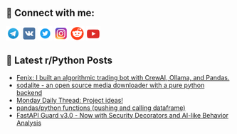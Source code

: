 ## 🔎 Connect with me:
[<img src="https://github.com/bullbesh/bullbesh/blob/main/images/Telegram.png" width="32" height="32" />](https://t.me/bullbesh)
[<img src="https://github.com/bullbesh/bullbesh/blob/main/images/VK.png" width="32" height="32" />](https://vk.com/bullbesh)
[<img src="https://github.com/bullbesh/bullbesh/blob/main/images/Twitter.png" width="32" height="32" />](https://twitter.com/bullbesh1)
[<img src="https://github.com/bullbesh/bullbesh/blob/main/images/Instagram.png" width="32" height="32" />](https://www.instagram.com/bullbesh)
[<img src="https://github.com/bullbesh/bullbesh/blob/main/images/Reddit.png" width="32" height="32" />](https://www.reddit.com/user/bullbesh)
[<img src="https://github.com/bullbesh/bullbesh/blob/main/images/YouTube.png" width="32" height="32" />](https://www.youtube.com/channel/UCtfjRs6uzgq5mfm8S06WTcg)

## 📕 Latest r/Python Posts
<!-- BLOG-POST-LIST:START -->
- [Fenix: I built an algorithmic trading bot with CrewAI, Ollama, and Pandas.](https://www.reddit.com/r/Python/comments/1li8id5/fenix_i_built_an_algorithmic_trading_bot_with/)
- [sodalite - an open source media downloader with a pure python backend](https://www.reddit.com/r/Python/comments/1li6ek4/sodalite_an_open_source_media_downloader_with_a/)
- [Monday Daily Thread: Project ideas!](https://www.reddit.com/r/Python/comments/1li2gwg/monday_daily_thread_project_ideas/)
- [pandas/python functions &lpar;pushing and calling dataframe&rpar;](https://www.reddit.com/r/Python/comments/1lhyni4/pandaspython_functions_pushing_and_calling/)
- [FastAPI Guard v3.0 - Now with Security Decorators and AI-like Behavior Analysis](https://www.reddit.com/r/Python/comments/1lhxwee/fastapi_guard_v30_now_with_security_decorators/)
<!-- BLOG-POST-LIST:END -->
